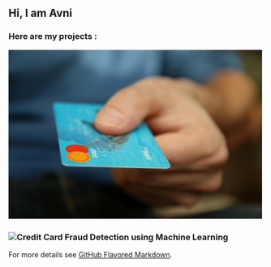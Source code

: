 ## Hi, I am Avni

### Here are my projects :

![credit card fraud detection](credit-card.jpg)
### ![Credit Card Fraud Detection using Machine Learning](https://github.com/aksv-avni/credit-card-fraud-detection-using-ML)



For more details see [GitHub Flavored Markdown](https://guides.github.com/features/mastering-markdown/).
